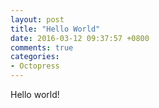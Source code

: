 ```yaml
---
layout: post
title: "Hello World"
date: 2016-03-12 09:37:57 +0800
comments: true
categories: 
- Octopress
---
```

Hello world!
